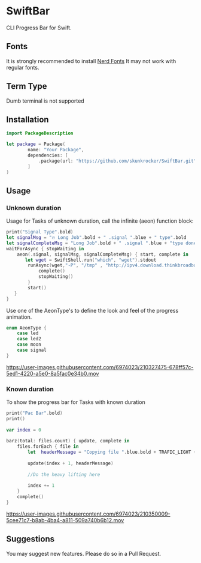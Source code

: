 # SwiftBar

CLI Progress Bar for Swift.
## Fonts
It is strongly recommended to install [Nerd Fonts](https://www.nerdfonts.com)
It may not work with regular fonts.
## Term Type
Dumb terminal is not supported

## Installation
```swift
import PackageDescription

let package = Package(
        name: "Your Package",
        dependencies: [
            .package(url: "https://github.com/skunkrocker/SwiftBar.git", from: "1.0.2")
        ]
)
```

## Usage
### Unknown duration

Usage for Tasks of unknown duration, call the infinite (aeon) function block: 

```swift
print("Signal Type".bold)
let signalMsg = "🔥 Long Job".bold + " .signal ".blue + " type".bold
let signalCompleteMsg = "Long Job".bold + " .signal ".blue + "type done".bold
waitForAsync { stopWaiting in
    aeon(.signal, signalMsg, signalCompleteMsg) { start, complete in
       let wget = SwiftShell.run("which", "wget").stdout
        runAsync(wget,"-P", "/tmp" , "http://ipv4.download.thinkbroadband.com/20MB.zip").onCompletion { command in
            complete()
            stopWaiting()
        }
        start()
   }
}
```

Use one of the AeonType's to define the look and feel of the progress animation.
```swift
enum AeonType {
    case led
    case led2
    case moon
    case signal
}
```



https://user-images.githubusercontent.com/6974023/210327475-678ff57c-5ed1-4220-a5e0-8a5fac0e34b0.mov

### Known duration

To show the progress bar for Tasks with known duration
```swift
print("Pac Bar".bold)
print()
        
var index = 0
        
barz(total: files.count) { update, complete in
    files.forEach { file in
        let  headerMessage = "Copying file ".blue.bold + TRAFIC_LIGHT + " " + file.green.bold
                
        update(index + 1, headerMessage)
                
        //Do the heavy lifting here
        
        index += 1
    }
    complete()
}
```


https://user-images.githubusercontent.com/6974023/210350009-5cee71c7-b8ab-4ba4-a811-509a740b6b12.mov


## Suggestions
You may suggest new features.
Please do so in a Pull Request.
